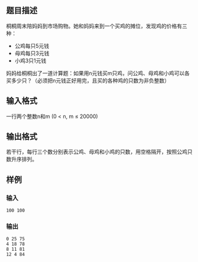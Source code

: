 ## 题目描述

桐桐周末陪妈妈到市场购物。她和妈妈来到一个买鸡的摊位，发现鸡的价格有三种：
- 公鸡每只5元钱
- 母鸡每只3元钱
- 小鸡3只1元钱

妈妈给桐桐出了一道计算题：如果用n元钱买m只鸡，问公鸡、母鸡和小鸡可以各买多少只？（必须把n元钱正好用完，且买的各种鸡的只数为非负整数）

## 输入格式

一行两个整数n和m (0 < n, m ≤ 20000)

## 输出格式

若干行，每行三个数分别表示公鸡、母鸡和小鸡的只数，用空格隔开，按照公鸡只数升序排列。

## 样例

### 输入
```
100 100
```

### 输出
```
0 25 75
4 18 78
8 11 81
12 4 84
```
